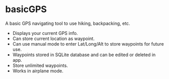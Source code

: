 # basicGPS
A basic GPS navigating tool to use hiking, backpacking, etc.

- Displays your current GPS info.
- Can store current location as waypoint.
- Can use manual mode to enter Lat/Long/Alt to store waypoints for future use.
- Waypoints stored in SQLite database and can be edited or deleted in app.
- Store unlimited waypoints.
- Works in airplane mode.
